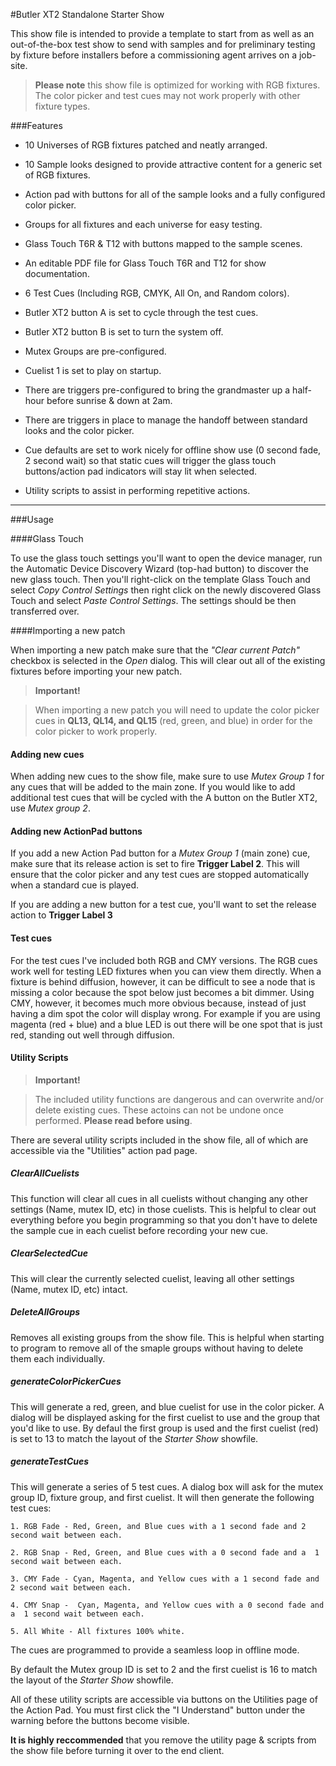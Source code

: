 #Butler XT2 Standalone Starter Show
This show file is intended to provide a template to start from as well as an out-of-the-box test show to send with samples and for preliminary testing by fixture before installers before a commissioning agent arrives on a job-site.

>**Please note** this show file is optimized for working with RGB fixtures. The color picker and test cues may not work properly with other fixture types.

###Features
 - 10 Universes of RGB fixtures patched and neatly arranged.
 - 10 Sample looks designed to provide attractive content for a generic set of RGB fixtures.
 - Action pad with buttons for all of the sample looks and a fully configured color picker.
 - Groups for all fixtures and each universe for easy testing.
 - Glass Touch T6R & T12 with buttons mapped to the sample scenes.
 - An editable PDF file for Glass Touch T6R and T12 for show documentation.
 - 6 Test Cues (Including RGB, CMYK, All On, and Random colors). 
 - Butler XT2 button A is set to cycle through the test cues.
 - Butler XT2 button B is set to turn the system off.
 - Mutex Groups are pre-configured.
 - Cuelist 1 is set to play on startup.
 - There are triggers pre-configured to bring the grandmaster up a half-hour before sunrise & down at 2am.
 - There are triggers in place to manage the handoff between standard looks and the color picker.
 - Cue defaults are set to work nicely for offline show use (0 second fade, 2 second wait) so that static cues will trigger the glass touch buttons/action pad indicators will stay lit when selected.
 - Utility scripts to assist in performing repetitive actions.
 ---
 

###Usage

####Glass Touch

To use the glass touch settings you'll want to open the device manager, run the Automatic Device Discovery Wizard (top-had button) to discover the new glass touch. Then you'll right-click on the template Glass Touch and select _Copy Control Settings_ then right click on the newly discovered Glass Touch and select _Paste Control Settings_. The settings should be then transferred over.

####Importing a new patch

When importing a new patch make sure that the _"Clear current Patch"_ checkbox is selected in the _Open_ dialog. This will clear out all of the existing fixtures before importing your new patch. 

>**Important!**
>When importing a new patch you will need to update the color picker cues in **QL13, QL14, and QL15** (red, green, and blue) in order for the color picker to work properly.

#### Adding new cues
When adding new cues to the show file, make sure to use _Mutex Group 1_ for any cues that will be added to the main zone. If you would like to add additional test cues that will be cycled with the A button on the Butler XT2, use _Mutex group 2_. 

#### Adding new ActionPad buttons
If you add a new Action Pad button for a _Mutex Group 1_ (main zone) cue, make sure that its release action is set to fire **Trigger Label 2**. This will ensure that the color picker and any test cues are stopped automatically when a standard cue is played.

If you are adding a new button for a test cue, you'll want to set the release action to **Trigger Label 3**

#### Test cues
For the test cues I've included both RGB and CMY versions. The RGB cues work well for testing LED fixtures when you can view them directly. When a fixture is behind diffusion, however, it can be difficult to see a node that is missing a color because the spot below just becomes a bit dimmer. Using CMY, however, it becomes much more obvious because, instead of just having a dim spot the color will display wrong. For example if you are using magenta (red + blue) and a blue LED is out there will be one spot that is just red, standing out well through diffusion. 

####  Utility Scripts
>**Important!**
>The included utility functions are dangerous and can overwrite and/or delete existing cues. These actoins can not be undone once performed. **Please read before using**.

There are several utility scripts included in the show file, all of which are accessible via the "Utilities" action pad page. 

##### ClearAllCuelists
This function will clear all cues in all cuelists without changing any other settings  (Name, mutex ID, etc) in those cuelists. This is helpful to clear out everything before you begin programming so that you don't have to delete the sample cue in each cuelist before recording your new cue. 

##### ClearSelectedCue
This will clear the currently selected cuelist, leaving all other settings (Name, mutex ID, etc) intact. 

##### DeleteAllGroups
Removes all existing groups from the show file. This is helpful when starting to program to remove all of the smaple groups without having to delete them each individually.

##### generateColorPickerCues
This will generate a red, green, and blue cuelist for use in the color picker. A dialog will be displayed asking for the first cuelist to use and the group that you'd like to use. By defaul the first group is used and the first cuelist (red) is set to 13 to match the layout of the *Starter Show* showfile.

##### generateTestCues
This will generate a series of 5 test cues. A dialog box will ask for the mutex group ID, fixture group, and first cuelist. It will then generate the following test cues:
	1. RGB Fade - Red, Green, and Blue cues with a 1 second fade and 2 second wait between each.
	2. RGB Snap - Red, Green, and Blue cues with a 0 second fade and a  1 second wait between each.
	3. CMY Fade - Cyan, Magenta, and Yellow cues with a 1 second fade and 2 second wait between each.
	4. CMY Snap -  Cyan, Magenta, and Yellow cues with a 0 second fade and a  1 second wait between each.
	5. All White - All fixtures 100% white. 

The cues are programmed to provide a seamless loop in offline mode.

By default the Mutex group ID is set to 2 and the first cuelist is 16 to match the layout of the *Starter Show* showfile.

All of these utility scripts are accessible via buttons on the Utilities page of the Action Pad. You must first click the "I Understand" button under the warning before the buttons become visible. 

**It is highly reccommended** that you remove the utility page & scripts from the show file before turning it over to the end client.
 


